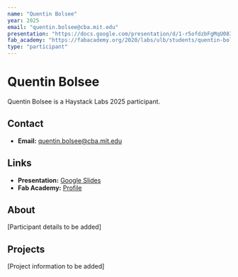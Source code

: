 ```yaml
---
name: "Quentin Bolsee"
year: 2025
email: "quentin.bolsee@cba.mit.edu"
presentation: "https://docs.google.com/presentation/d/1-r5ofdzbFgMqU08IwnzlhgLpowRuo88Cs31hNdUGvUo/edit?usp=sharing"
fab_academy: "https://fabacademy.org/2020/labs/ulb/students/quentin-bolsee/"
type: "participant"
---
```


# Quentin Bolsee

Quentin Bolsee is a Haystack Labs 2025 participant.

## Contact
- **Email:** quentin.bolsee@cba.mit.edu

## Links
- **Presentation:** [Google Slides](https://docs.google.com/presentation/d/1-r5ofdzbFgMqU08IwnzlhgLpowRuo88Cs31hNdUGvUo/edit?usp=sharing)
- **Fab Academy:** [Profile](https://fabacademy.org/2020/labs/ulb/students/quentin-bolsee/)

## About

[Participant details to be added]

## Projects

[Project information to be added] 